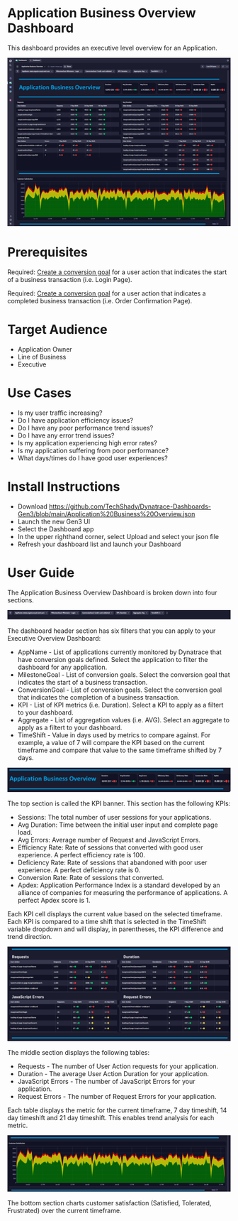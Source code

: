 # Application Business Overview Dashboard
This dashboard provides an executive level overview for an Application.

![Application Business Overview Dashboard](ApplicationBusinessOverview.png)

# Prerequisites

Required: [Create a conversion goal](https://www.dynatrace.com/support/help/platform-modules/digital-experience/web-applications/analyze-and-use/define-conversion-goals) for a user action that indicates the start of a business transaction (i.e. Login Page).

Required: [Create a conversion goal](https://www.dynatrace.com/support/help/platform-modules/digital-experience/web-applications/analyze-and-use/define-conversion-goals) for a user action that indicates a completed business transaction (i.e. Order Confirmation Page).

# Target Audience

- Application Owner
- Line of Business
- Executive

# Use Cases

- Is my user traffic increasing?
- Do I have application efficiency issues?
- Do I have any poor performance trend issues?
- Do I have any error trend issues?
- Is my application experiencing high error rates?
- Is my application suffering from poor performance?
- What days/times do I have good user experiences?

# Install Instructions

- Download https://github.com/TechShady/Dynatrace-Dashboards-Gen3/blob/main/Application%20Business%20Overview.json
- Launch the new Gen3 UI
- Select the Dashboard app
- In the upper righthand corner, select Upload and select your json file
- Refresh your dashboard list and launch your Dashboard

# User Guide

The Application Business Overview Dashboard is broken down into four sections.

![Application BusinessOverview Dashboard](ApplicationBusinessOverview-0.png)

The dashboard header section has six filters that you can apply to your Executive Overview Dashboard:
- AppName - List of applications currently monitored by Dynatrace that have conversion goals defined. Select the application to filter the dashboard for any application. 
- MilestoneGoal - List of conversion goals. Select the conversion goal that indicates the start of a business transaction.
- ConversionGoal - List of conversion goals. Select the conversion goal that indicates the completion of a business transaction.
- KPI - List of KPI metrics (i.e. Duration). Select a KPI to apply as a filtert to your dashboard.
- Aggregate - List of aggregation values (i.e. AVG). Select an aggregate to apply as a filtert to your dashboard.
- TimeShift - Value in days used by metrics to compare against. For example, a value of 7 will compare the KPI based on the current timeframe and compare that value to the same timeframe shifted by 7 days.

![Application Business Overview Dashboard](ApplicationBusinessOverview-1.png)

The top section is called the KPI banner. This section has the following KPIs:
- Sessions: The total number of user sessions for your applications.
- Avg Duration: Time between the initial user input and complete page load.
- Avg Errors: Average number of Request and JavaScript Errors.
- Efficiency Rate: Rate of sessions that converted with good user experience. A perfect efficiency rate is 100.
- Deficiency Rate: Rate of sessions that abandoned with poor user experience. A perfect deficiency rate is 0.
- Conversion Rate: Rate of sessions that converted.
- Apdex: Application Performance Index is a standard developed by an alliance of companies for measuring the performance of applications. A perfect Apdex score is 1.

Each KPI cell displays the current value based on the selected timeframe. Each KPI is compared to a time shift that is selected in the TimeShift variable dropdown and will display, in parentheses, the KPI difference and trend direction.

![Application Business Overview Dashboard](ApplicationBusinessOverview-2.png)

The middle section displays the following tables: 
- Requests - The number of User Action requests for your application.
- Duration - The average User Action Duration for your application.
- JavaScript Errors - The number of JavaScript Errors for your application.
- Request Errors - The number of Request Errors for your application.
 
Each table displays the metric for the current timeframe, 7 day timeshift, 14 day timeshift and 21 day timeshift. This enables trend analysis for each metric.
 
![Application Business Overview Dashboard](ApplicationBusinessOverview-3.png)

The bottom section charts customer satisfaction (Satisfied, Tolerated, Frustrated) over the current timeframe.
